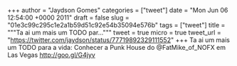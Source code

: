 
+++
author = "Jaydson Gomes"
categories = ["tweet"]
date = "Mon Jun 06 12:54:00 +0000 2011"
draft = false
slug = "01e3c99c295c1e2a1b59d51c92e54b35094e576b"
tags = ["tweet"]
title = """Ta ai um mais um TODO par..."""
tweet = true
micro = true
tweet_url = "https://twitter.com/jaydson/status/77719892329111552"
+++
Ta ai um mais um TODO para a vida: Conhecer a Punk House do @FatMike_of_NOFX em Las Vegas http://goo.gl/G4jyv
